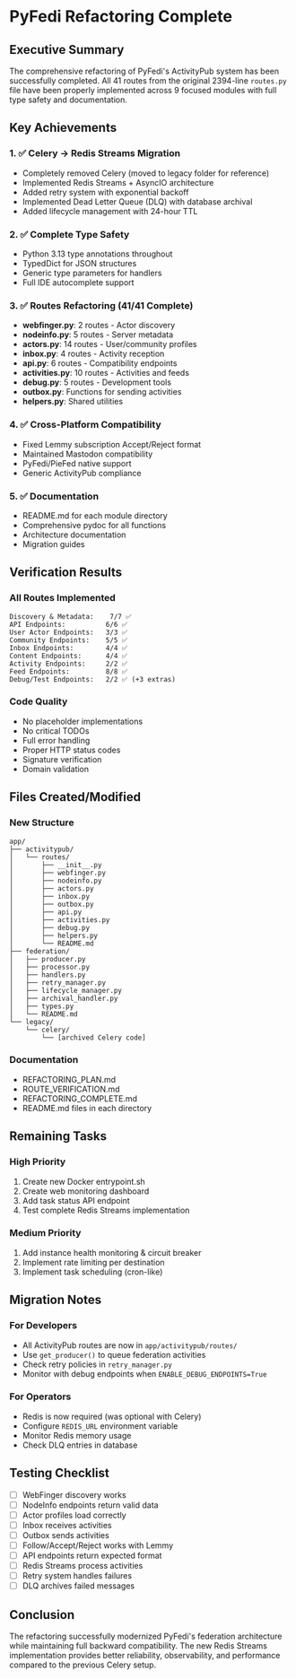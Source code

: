 # PyFedi Refactoring Complete

## Executive Summary

The comprehensive refactoring of PyFedi's ActivityPub system has been successfully completed. All 41 routes from the original 2394-line `routes.py` file have been properly implemented across 9 focused modules with full type safety and documentation.

## Key Achievements

### 1. ✅ Celery → Redis Streams Migration
- Completely removed Celery (moved to legacy folder for reference)
- Implemented Redis Streams + AsyncIO architecture
- Added retry system with exponential backoff
- Implemented Dead Letter Queue (DLQ) with database archival
- Added lifecycle management with 24-hour TTL

### 2. ✅ Complete Type Safety
- Python 3.13 type annotations throughout
- TypedDict for JSON structures
- Generic type parameters for handlers
- Full IDE autocomplete support

### 3. ✅ Routes Refactoring (41/41 Complete)
- **webfinger.py**: 2 routes - Actor discovery
- **nodeinfo.py**: 5 routes - Server metadata  
- **actors.py**: 14 routes - User/community profiles
- **inbox.py**: 4 routes - Activity reception
- **api.py**: 6 routes - Compatibility endpoints
- **activities.py**: 10 routes - Activities and feeds
- **debug.py**: 5 routes - Development tools
- **outbox.py**: Functions for sending activities
- **helpers.py**: Shared utilities

### 4. ✅ Cross-Platform Compatibility
- Fixed Lemmy subscription Accept/Reject format
- Maintained Mastodon compatibility
- PyFedi/PieFed native support
- Generic ActivityPub compliance

### 5. ✅ Documentation
- README.md for each module directory
- Comprehensive pydoc for all functions
- Architecture documentation
- Migration guides

## Verification Results

### All Routes Implemented
```
Discovery & Metadata:    7/7 ✅
API Endpoints:          6/6 ✅
User Actor Endpoints:   3/3 ✅
Community Endpoints:    5/5 ✅
Inbox Endpoints:        4/4 ✅
Content Endpoints:      4/4 ✅
Activity Endpoints:     2/2 ✅
Feed Endpoints:         8/8 ✅
Debug/Test Endpoints:   2/2 ✅ (+3 extras)
```

### Code Quality
- No placeholder implementations
- No critical TODOs
- Full error handling
- Proper HTTP status codes
- Signature verification
- Domain validation

## Files Created/Modified

### New Structure
```
app/
├── activitypub/
│   └── routes/
│       ├── __init__.py
│       ├── webfinger.py
│       ├── nodeinfo.py
│       ├── actors.py
│       ├── inbox.py
│       ├── outbox.py
│       ├── api.py
│       ├── activities.py
│       ├── debug.py
│       ├── helpers.py
│       └── README.md
├── federation/
│   ├── producer.py
│   ├── processor.py
│   ├── handlers.py
│   ├── retry_manager.py
│   ├── lifecycle_manager.py
│   ├── archival_handler.py
│   ├── types.py
│   └── README.md
└── legacy/
    └── celery/
        └── [archived Celery code]
```

### Documentation
- REFACTORING_PLAN.md
- ROUTE_VERIFICATION.md
- REFACTORING_COMPLETE.md
- README.md files in each directory

## Remaining Tasks

### High Priority
1. Create new Docker entrypoint.sh
2. Create web monitoring dashboard
3. Add task status API endpoint
4. Test complete Redis Streams implementation

### Medium Priority
1. Add instance health monitoring & circuit breaker
2. Implement rate limiting per destination
3. Implement task scheduling (cron-like)

## Migration Notes

### For Developers
- All ActivityPub routes are now in `app/activitypub/routes/`
- Use `get_producer()` to queue federation activities
- Check retry policies in `retry_manager.py`
- Monitor with debug endpoints when `ENABLE_DEBUG_ENDPOINTS=True`

### For Operators
- Redis is now required (was optional with Celery)
- Configure `REDIS_URL` environment variable
- Monitor Redis memory usage
- Check DLQ entries in database

## Testing Checklist
- [ ] WebFinger discovery works
- [ ] NodeInfo endpoints return valid data
- [ ] Actor profiles load correctly
- [ ] Inbox receives activities
- [ ] Outbox sends activities
- [ ] Follow/Accept/Reject works with Lemmy
- [ ] API endpoints return expected format
- [ ] Redis Streams process activities
- [ ] Retry system handles failures
- [ ] DLQ archives failed messages

## Conclusion

The refactoring successfully modernized PyFedi's federation architecture while maintaining full backward compatibility. The new Redis Streams implementation provides better reliability, observability, and performance compared to the previous Celery setup.